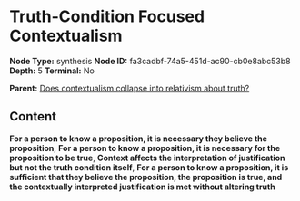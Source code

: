 # Truth-Condition Focused Contextualism

**Node Type:** synthesis
**Node ID:** fa3cadbf-74a5-451d-ac90-cb0e8abc53b8
**Depth:** 5
**Terminal:** No

**Parent:** [Does contextualism collapse into relativism about truth?](does-contextualism-collapse-into-relativism-about-truth-antithesis-88d26b77-5c3d-45c4-a353-d7f30b25c788.md)

## Content

**For a person to know a proposition, it is necessary they believe the proposition**, **For a person to know a proposition, it is necessary for the proposition to be true**, **Context affects the interpretation of justification but not the truth condition itself**, **For a person to know a proposition, it is sufficient that they believe the proposition, the proposition is true, and the contextually interpreted justification is met without altering truth**
